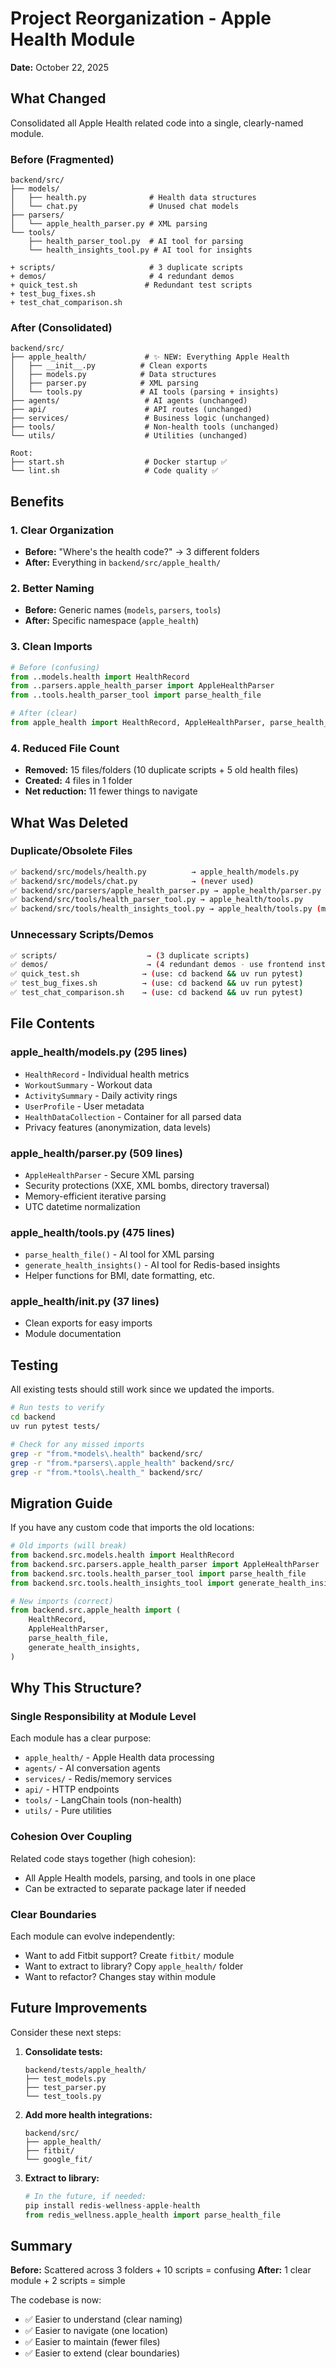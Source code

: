# Project Reorganization - Apple Health Module

**Date:** October 22, 2025

## What Changed

Consolidated all Apple Health related code into a single, clearly-named module.

### Before (Fragmented)
```
backend/src/
├── models/
│   ├── health.py              # Health data structures
│   └── chat.py                # Unused chat models
├── parsers/
│   └── apple_health_parser.py # XML parsing
└── tools/
    ├── health_parser_tool.py  # AI tool for parsing
    └── health_insights_tool.py # AI tool for insights

+ scripts/                     # 3 duplicate scripts
+ demos/                       # 4 redundant demos
+ quick_test.sh               # Redundant test scripts
+ test_bug_fixes.sh
+ test_chat_comparison.sh
```

### After (Consolidated)
```
backend/src/
├── apple_health/             # ✨ NEW: Everything Apple Health
│   ├── __init__.py          # Clean exports
│   ├── models.py            # Data structures
│   ├── parser.py            # XML parsing
│   └── tools.py             # AI tools (parsing + insights)
├── agents/                   # AI agents (unchanged)
├── api/                      # API routes (unchanged)
├── services/                 # Business logic (unchanged)
├── tools/                    # Non-health tools (unchanged)
└── utils/                    # Utilities (unchanged)

Root:
├── start.sh                  # Docker startup ✅
└── lint.sh                   # Code quality ✅
```

## Benefits

### 1. Clear Organization
- **Before:** "Where's the health code?" → 3 different folders
- **After:** Everything in `backend/src/apple_health/`

### 2. Better Naming
- **Before:** Generic names (`models`, `parsers`, `tools`)
- **After:** Specific namespace (`apple_health`)

### 3. Clean Imports
```python
# Before (confusing)
from ..models.health import HealthRecord
from ..parsers.apple_health_parser import AppleHealthParser
from ..tools.health_parser_tool import parse_health_file

# After (clear)
from apple_health import HealthRecord, AppleHealthParser, parse_health_file
```

### 4. Reduced File Count
- **Removed:** 15 files/folders (10 duplicate scripts + 5 old health files)
- **Created:** 4 files in 1 folder
- **Net reduction:** 11 fewer things to navigate

## What Was Deleted

### Duplicate/Obsolete Files
```bash
✅ backend/src/models/health.py          → apple_health/models.py
✅ backend/src/models/chat.py            → (never used)
✅ backend/src/parsers/apple_health_parser.py → apple_health/parser.py
✅ backend/src/tools/health_parser_tool.py → apple_health/tools.py
✅ backend/src/tools/health_insights_tool.py → apple_health/tools.py (merged)
```

### Unnecessary Scripts/Demos
```bash
✅ scripts/                    → (3 duplicate scripts)
✅ demos/                      → (4 redundant demos - use frontend instead)
✅ quick_test.sh              → (use: cd backend && uv run pytest)
✅ test_bug_fixes.sh          → (use: cd backend && uv run pytest)
✅ test_chat_comparison.sh    → (use: cd backend && uv run pytest)
```

## File Contents

### apple_health/models.py (295 lines)
- `HealthRecord` - Individual health metrics
- `WorkoutSummary` - Workout data
- `ActivitySummary` - Daily activity rings
- `UserProfile` - User metadata
- `HealthDataCollection` - Container for all parsed data
- Privacy features (anonymization, data levels)

### apple_health/parser.py (509 lines)
- `AppleHealthParser` - Secure XML parsing
- Security protections (XXE, XML bombs, directory traversal)
- Memory-efficient iterative parsing
- UTC datetime normalization

### apple_health/tools.py (475 lines)
- `parse_health_file()` - AI tool for XML parsing
- `generate_health_insights()` - AI tool for Redis-based insights
- Helper functions for BMI, date formatting, etc.

### apple_health/__init__.py (37 lines)
- Clean exports for easy imports
- Module documentation

## Testing

All existing tests should still work since we updated the imports.

```bash
# Run tests to verify
cd backend
uv run pytest tests/

# Check for any missed imports
grep -r "from.*models\.health" backend/src/
grep -r "from.*parsers\.apple_health" backend/src/
grep -r "from.*tools\.health_" backend/src/
```

## Migration Guide

If you have any custom code that imports the old locations:

```python
# Old imports (will break)
from backend.src.models.health import HealthRecord
from backend.src.parsers.apple_health_parser import AppleHealthParser
from backend.src.tools.health_parser_tool import parse_health_file
from backend.src.tools.health_insights_tool import generate_health_insights

# New imports (correct)
from backend.src.apple_health import (
    HealthRecord,
    AppleHealthParser,
    parse_health_file,
    generate_health_insights,
)
```

## Why This Structure?

### Single Responsibility at Module Level
Each module has a clear purpose:
- `apple_health/` - Apple Health data processing
- `agents/` - AI conversation agents
- `services/` - Redis/memory services
- `api/` - HTTP endpoints
- `tools/` - LangChain tools (non-health)
- `utils/` - Pure utilities

### Cohesion Over Coupling
Related code stays together (high cohesion):
- All Apple Health models, parsing, and tools in one place
- Can be extracted to separate package later if needed

### Clear Boundaries
Each module can evolve independently:
- Want to add Fitbit support? Create `fitbit/` module
- Want to extract to library? Copy `apple_health/` folder
- Want to refactor? Changes stay within module

## Future Improvements

Consider these next steps:

1. **Consolidate tests:**
   ```
   backend/tests/apple_health/
   ├── test_models.py
   ├── test_parser.py
   └── test_tools.py
   ```

2. **Add more health integrations:**
   ```
   backend/src/
   ├── apple_health/
   ├── fitbit/
   └── google_fit/
   ```

3. **Extract to library:**
   ```python
   # In the future, if needed:
   pip install redis-wellness-apple-health
   from redis_wellness.apple_health import parse_health_file
   ```

## Summary

**Before:** Scattered across 3 folders + 10 scripts = confusing
**After:** 1 clear module + 2 scripts = simple

The codebase is now:
- ✅ Easier to understand (clear naming)
- ✅ Easier to navigate (one location)
- ✅ Easier to maintain (fewer files)
- ✅ Easier to extend (clear boundaries)
